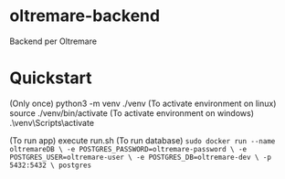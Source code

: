 # oltremare-backend
Backend per Oltremare


# Quickstart

(Only once) python3 -m venv ./venv
(To activate environment on linux) source ./venv/bin/activate
(To activate environment on windows) .\venv\Scripts\activate

(To run app) execute run.sh
(To run database) `sudo docker run --name oltremareDB \
 -e POSTGRES_PASSWORD=oltremare-password \
 -e POSTGRES_USER=oltremare-user \
 -e POSTGRES_DB=oltremare-dev \
 -p 5432:5432 \
 postgres`